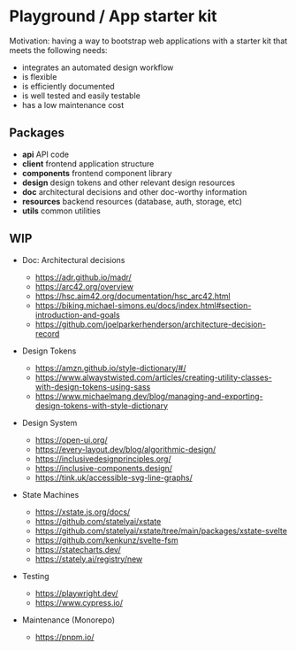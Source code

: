 # Playground / App starter kit

Motivation: having a way to bootstrap web applications with a starter kit that meets the following needs:

* integrates an automated design workflow
* is flexible
* is efficiently documented
* is well tested and easily testable
* has a low maintenance cost

## Packages

* **api** API code
* **client** frontend application structure
* **components** frontend component library
* **design** design tokens and other relevant design resources
* **doc** architectural decisions and other doc-worthy information
* **resources** backend resources (database, auth, storage, etc)
* **utils** common utilities


## WIP

* Doc: Architectural decisions
  * https://adr.github.io/madr/
  * https://arc42.org/overview
  * https://hsc.aim42.org/documentation/hsc_arc42.html
  * https://biking.michael-simons.eu/docs/index.html#section-introduction-and-goals
  * https://github.com/joelparkerhenderson/architecture-decision-record

* Design Tokens
  * https://amzn.github.io/style-dictionary/#/
  * https://www.alwaystwisted.com/articles/creating-utility-classes-with-design-tokens-using-sass
  * https://www.michaelmang.dev/blog/managing-and-exporting-design-tokens-with-style-dictionary

* Design System
  * https://open-ui.org/
  * https://every-layout.dev/blog/algorithmic-design/
  * https://inclusivedesignprinciples.org/
  * https://inclusive-components.design/
  * https://tink.uk/accessible-svg-line-graphs/

* State Machines
  * https://xstate.js.org/docs/
  * https://github.com/statelyai/xstate
  * https://github.com/statelyai/xstate/tree/main/packages/xstate-svelte
  * https://github.com/kenkunz/svelte-fsm
  * https://statecharts.dev/
  * https://stately.ai/registry/new

* Testing
  * https://playwright.dev/
  * https://www.cypress.io/

* Maintenance (Monorepo)
  * https://pnpm.io/
